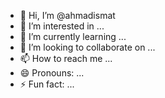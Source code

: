 - 👋 Hi, I’m @ahmadismat
- 👀 I’m interested in ...
- 🌱 I’m currently learning ...
- 💞️ I’m looking to collaborate on ...
- 📫 How to reach me ...
- 😄 Pronouns: ...
- ⚡ Fun fact: ...

<!---
ahmadismat/ahmadismat is a ✨ special ✨ repository because its `README.md` (this file) appears on your GitHub profile.
You can click the Preview link to take a look at your changes.
--->
